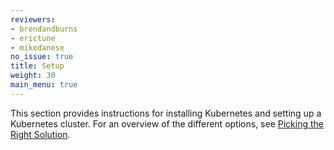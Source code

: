 ```yaml
---
reviewers:
- brendandburns
- erictune
- mikedanese
no_issue: true
title: Setup
weight: 30
main_menu: true
---
```


This section provides instructions for installing Kubernetes and setting
up a Kubernetes cluster. For an overview of the different options, see
[Picking the Right Solution](/docs/setup/pick-right-solution/).
